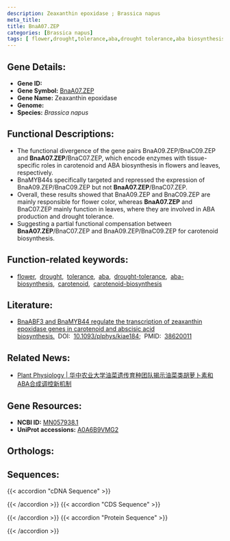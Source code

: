 ```yaml
---
description: Zeaxanthin epoxidase ; Brassica napus
meta_title:
title: BnaA07.ZEP
categories: [Brassica napus]
tags: [ flower,drought,tolerance,aba,drought tolerance,aba biosynthesis,carotenoid,carotenoid biosynthesis ]
---
```


## Gene Details:
- **Gene ID:** []()
- **Gene Symbol:** <u>BnaA07.ZEP</u>
- **Gene Name:** Zeaxanthin epoxidase
- **Genome:** 
- **Species:** *Brassica napus*

## Functional Descriptions:
   - The functional divergence of the gene pairs BnaA09.ZEP/BnaC09.ZEP and **BnaA07.ZEP**/BnaC07.ZEP, which encode enzymes with tissue-specific roles in carotenoid and ABA biosynthesis in flowers and leaves, respectively.
   - BnaMYB44s specifically targeted and repressed the expression of BnaA09.ZEP/BnaC09.ZEP but not **BnaA07.ZEP**/BnaC07.ZEP.
   - Overall, these results showed that BnaA09.ZEP and BnaC09.ZEP are mainly responsible for flower color, whereas **BnaA07.ZEP** and BnaC07.ZEP mainly function in leaves, where they are involved in ABA production and drought tolerance.
   - Suggesting a partial functional compensation between **BnaA07.ZEP**/BnaC07.ZEP and BnaA09.ZEP/BnaC09.ZEP for carotenoid biosynthesis.

## Function-related keywords:
   - [flower](/tags/flower/),&nbsp;&nbsp;[drought](/tags/drought/),&nbsp;&nbsp;[tolerance](/tags/tolerance/),&nbsp;&nbsp;[aba](/tags/aba/),&nbsp;&nbsp;[drought-tolerance](/tags/drought-tolerance/),&nbsp;&nbsp;[aba-biosynthesis](/tags/aba-biosynthesis/),&nbsp;&nbsp;[carotenoid](/tags/carotenoid/),&nbsp;&nbsp;[carotenoid-biosynthesis](/tags/carotenoid-biosynthesis/)

## Literature:
   - [BnaABF3 and BnaMYB44 regulate the transcription of zeaxanthin epoxidase genes in carotenoid and abscisic acid biosynthesis.](https://www.doi.org/10.1093/plphys/kiae184)&nbsp;&nbsp;DOI:&nbsp;&nbsp;[10.1093/plphys/kiae184](https://www.doi.org/10.1093/plphys/kiae184);&nbsp;&nbsp;PMID:&nbsp;&nbsp;[38620011](https://pubmed.ncbi.nlm.nih.gov/38620011/)

## Related News:
   - [Plant Physiology | 华中农业大学油菜遗传育种团队揭示油菜类胡萝卜素和ABA合成调控新机制](https://mp.weixin.qq.com/s?__biz=Mzg3MDEwNDEyMg==&mid=2247566562&idx=2&sn=2ec7d050ad5a46822a8771f9870aaa02&chksm=cf7820f05071ecb168a07332ee8308d6becbbdc9f1fdbbf6bc4ab8eaa6d7509ed10172ce68f7&scene=27#wechat_redirect)

## Gene Resources:
- **NCBI ID:**  [MN057938.1](https://www.ncbi.nlm.nih.gov/search/all/?term=MN057938.1)
- **UniProt accessions:**  [A0A6B9VMG2](https://www.uniprot.org/uniprotkb/A0A6B9VMG2/entry)

## Orthologs:

## Sequences:
{{< accordion "cDNA Sequence" >}}

{{< /accordion >}}
{{< accordion "CDS Sequence" >}}

{{< /accordion >}}
{{< accordion "Protein Sequence" >}}

{{< /accordion >}}
